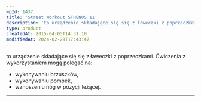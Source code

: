```yaml
---
wpId: 1437
title: 'Street Workout STHENOS 11'
description: 'to urządzenie składające się się z ławeczki z poprzeczkami. Ćwiczenia z wykorzystaniem mogą polegać na: wykonywaniu brzuszków, wykonywaniu pompek, wznoszeniu nóg w pozycji leżącej.'
type: product
createdAt: 2015-04-05T14:31:10
modifiedAt: 2024-02-29T17:43:47
---
```



to urządzenie składające się się z ławeczki z poprzeczkami. Ćwiczenia z wykorzystaniem mogą polegać na:

*   wykonywaniu brzuszków,
*   wykonywaniu pompek,
*   wznoszeniu nóg w pozycji leżącej.

* * *